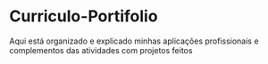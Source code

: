 # Curriculo-Portifolio
Aqui está organizado e explicado minhas aplicações profissionais e complementos das atividades com projetos feitos
